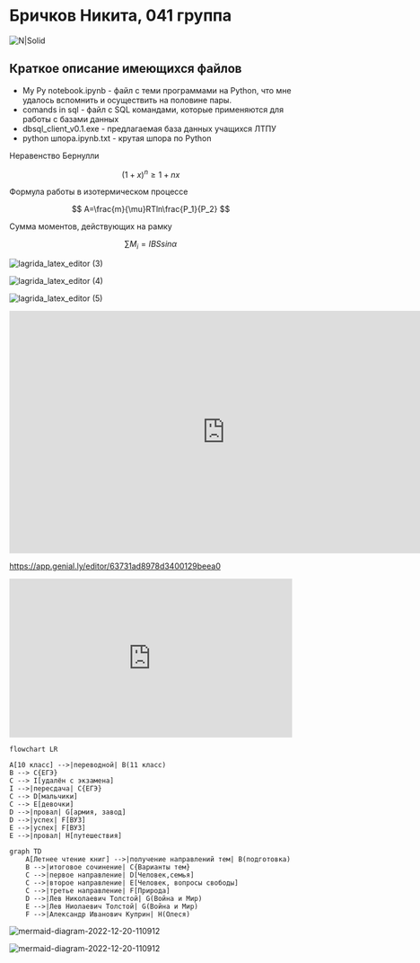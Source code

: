# Бричков Никита, 041 группа
![N|Solid](https://storage.theoryandpractice.ru/tnp/uploads/image_block/000/052/014/image/base_d9dd9b626f.jpg)


## Краткое описание имеющихся файлов
- My Py notebook.ipynb - файл с теми программами на Python, что мне удалось вспомнить и осуществить на половине пары.
- comands in sql - файл с SQL командами, которые применяются для работы с базами данных
- dbsql_client_v0.1.exe - предлагаемая база данных учащихся ЛТПУ
- python шпора.ipynb.txt - крутая шпора по Python


Неравенство Бернулли

$$ (1 + x)^n \ge 1 + nx $$

Формула работы в изотермическом процессе

$$ A=\frac{m}{\mu}RTln\frac{P_1}{P_2} $$

Сумма моментов, действующих на рамку

$$ \sum M_i = IBSsin\alpha $$



![lagrida_latex_editor (3)](https://user-images.githubusercontent.com/114459505/200477967-c5785252-deb5-4c78-8231-7c8bf0d3fb6f.png)


![lagrida_latex_editor (4)](https://user-images.githubusercontent.com/114459505/200478045-0efef815-3b48-4fcf-9005-3f16f9d73ad1.png)


![lagrida_latex_editor (5)](https://user-images.githubusercontent.com/114459505/200478076-ad7375df-bf80-40e2-b625-239b241bf0ba.png)


<iframe width="768" height="432" src="https://miro.com/app/live-embed/uXjVPD1y1-g=/?moveToViewport=-7406,-2287,2190,1109&embedId=679918713050" frameborder="0" scrolling="no" allowfullscreen></iframe>

https://app.genial.ly/editor/63731ad8978d3400129beea0


<div style="width: 100%;"><div style="position: relative; padding-bottom: 56.17%; padding-top: 0; height: 0;"><iframe title="Interactive image" frameborder="0" width="1200" height="674" style="position: absolute; top: 0; left: 0; width: 100%; height: 100%;" src="https://view.genial.ly/6378d7e28460fb0017c365a1" type="text/html" allowscriptaccess="always" allowfullscreen="true" scrolling="yes" allownetworking="all"></iframe> </div> </div>

```mermaid
flowchart LR

A[10 класс] -->|переводной| B(11 класс)
B --> C{ЕГЭ}
C --> I[удалён с экзамена]
I -->|пересдача| C{ЕГЭ}
C --> D[мальчики]
C --> E[девочки]
D -->|провал| G[армия, завод]
D -->|успех| F[ВУЗ]
E -->|успех| F[ВУЗ]
E -->|провал| H[путешествия]
```

```mermaid
graph TD
    A[Летнее чтение книг] -->|получение направлений тем| B(подготовка)
    B -->|итоговое сочинение| C{Варианты тем}
    C -->|первое направление| D[Человек,семья]
    C -->|второе направление| E[Человек, вопросы свободы]
    C -->|третье направление| F[Природа]
    D -->|Лев Николаевич Толстой| G(Война и Мир)
    E -->|Лев Ниолаевич Толстой| G(Война и Мир)
    F -->|Александр Иванович Куприн| H(Олеся)
```
![mermaid-diagram-2022-12-20-110912](https://user-images.githubusercontent.com/114459505/208582109-c6adad17-e1ef-451e-8c0c-c260fd5083e5.png)


![mermaid-diagram-2022-12-20-110912](https://user-images.githubusercontent.com/114459505/208582562-5c113f93-4f7f-45f3-8654-c09425160ba2.png)

